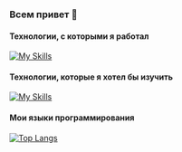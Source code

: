 ### Всем привет 👋

#### Технологии, с которыми я работал
[![My Skills](https://skillicons.dev/icons?i=java,spring,maven,cs,js,vue,nodejs,express,mongodb,redis,py,flask,bots,selenium,sqlite,postgres,mysql,html,css,md,idea,visualstudio,vscode,git,github,heroku,docker,nginx,linux,bash,raspberrypi,kotlin)](https://skillicons.dev)

#### Технологии, которые я хотел бы изучить
[![My Skills](https://skillicons.dev/icons?i=prometheus,grafana,kubernetes,react,aws,kafka,androidstudio)](https://skillicons.dev)

#### Мои языки программирования
[![Top Langs](https://github-readme-stats.vercel.app/api/top-langs/?username=VvPanf&layout=compact&theme=vision-friendly-dark)](https://github.com/VvPanf/github-readme-stats)
